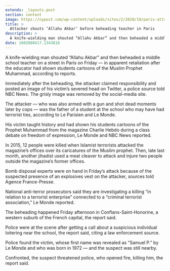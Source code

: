```yaml
--- 
extends: _layouts.post 
section: content 
image: https://nypost.com/wp-content/uploads/sites/2/2020/10/paris-attack.jpg?quality=90&strip=all&w=1200 
title: > 
  Attacker shouts ‘Allahu Akbar’ before beheading teacher in Paris 
description: > 
  A knife-wielding man shouted “Allahu Akbar” and then beheaded a middle school teacher on a street in Paris on Friday — in apparent retaliation after the educator had shown students cartoons of the Muslim Prophet Muhammad, according to reports.Immediately after the beheading, the attacker claimed responsibility and posted an image of his victim’s severed head on Twitter, a police source told NBC News.Bomb disposal experts were on hand in Friday’s attack because of the suspected presence of an explosives vest on the attacker, sources told Agence France-Presse.National anti-terror prosecutors said they are investigating a killing “in relation to a terrorist enterprise” connected to a “criminal terrorist association,” Le Monde reported.Police found the victim, whose first name was revealed as “Samuel P.” by Le Monde and who was born in 1972 — and the suspect was still nearby. 
date: 1602880417.1343818 
--- 
```

A knife-wielding man shouted “Allahu Akbar” and then beheaded a middle school teacher on a street in Paris on Friday — in apparent retaliation after the educator had shown students cartoons of the Muslim Prophet Muhammad, according to reports.

Immediately after the beheading, the attacker claimed responsibility and posted an image of his victim’s severed head on Twitter, a police source told NBC News. The grisly image was removed by the social-media site.

The attacker — who was also armed with a gun and shot dead moments later by cops — was the father of a student at the school who may have had terrorist ties, according to Le Parisien and Le Monde.

His victim taught history and had shown his students cartoons of the Prophet Muhammad from the magazine Charlie Hebdo during a class debate on freedom of expression, Le Monde and NBC News reported.

In 2015, 12 people were killed when Islamist terrorists attacked the magazine’s offices over its caricatures of the Muslim prophet. Then, late last month, another jihadist used a meat cleaver to attack and injure two people outside the magazine’s former offices.

Bomb disposal experts were on hand in Friday’s attack because of the suspected presence of an explosives vest on the attacker, sources told Agence France-Presse.

National anti-terror prosecutors said they are investigating a killing “in relation to a terrorist enterprise” connected to a “criminal terrorist association,” Le Monde reported.

The beheading happened Friday afternoon in Conflans-Saint-Honorine, a western suburb of the French capital, the report said.

Police were at the scene after getting a call about a suspicious individual loitering near the school, the report said, citing a law enforcement source.

Police found the victim, whose first name was revealed as “Samuel P.” by Le Monde and who was born in 1972 — and the suspect was still nearby.

Confronted, the suspect threatened police, who opened fire, killing him, the report said.